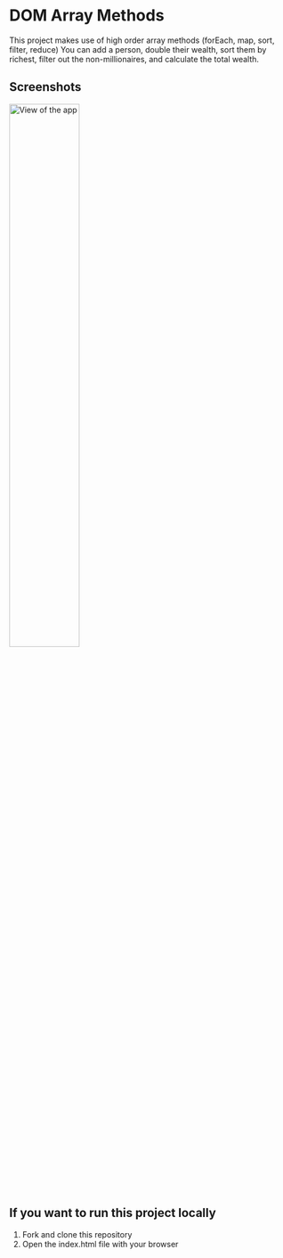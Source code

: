 # DOM Array Methods
This project makes use of high order array methods (forEach, map, sort, filter, reduce)
You can add a person, double their wealth, sort them by richest, filter out the non-millionaires, and calculate the total wealth.

## Screenshots
<img src="https://github.com/jatanassian/dom-array-methods-js/blob/master/images/screenshot.png?raw=true" alt="View of the app" width="50%" height="50%"/>

## If you want to run this project locally
1. Fork and clone this repository
2. Open the index.html file with your browser
